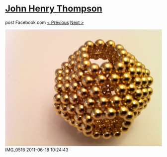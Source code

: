 # [John Henry Thompson](../README.md)
post Facebook.com
[< Previous](2011-06-18-11.md) [Next >](2011-06-16-1.md)

[![](../media/2011-06-18/Magnetic-Balls-IMG_0516.jpg)](../README.md)
IMG_0516
2011-06-18 10:24:43